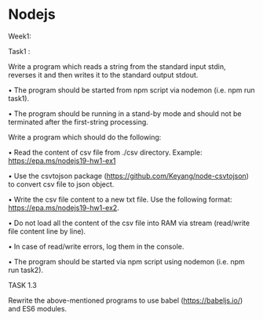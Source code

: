 # Nodejs

Week1:

Task1 : 

Write a program which reads a string from the standard input stdin, reverses it and then writes it to
the standard output stdout.

• The program should be started from npm script via nodemon (i.e. npm run task1).

• The program should be running in a stand-by mode and should not be terminated after the first-string processing.

Write a program which should do the following:

• Read the content of csv file from ./csv directory. Example: https://epa.ms/nodejs19-hw1-ex1

• Use the csvtojson package (https://github.com/Keyang/node-csvtojson) to convert csv file to
json object.

• Write the csv file content to a new txt file.
Use the following format: https://epa.ms/nodejs19-hw1-ex2.

• Do not load all the content of the csv file into RAM via stream (read/write file content line by
line).

• In case of read/write errors, log them in the console.

• The program should be started via npm script using nodemon (i.e. npm run task2).

TASK 1.3

Rewrite the above-mentioned programs to use babel (https://babeljs.io/) and ES6 modules.
